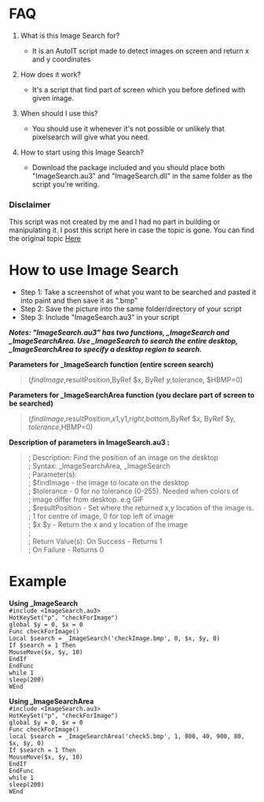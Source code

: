 # FAQ
1. What is this Image Search for?
   - It is an AutoIT script made to detect images on screen and return x and y coordinates

2. How does it work?
    - It's a script that find part of screen which you before defined with given image.
  
4. When should I use this?
    - You should use it whenever it's not possible or unlikely that pixelsearch will give what you need.
   
5. How to start using this Image Search?
    - Download the package included and you should place both "ImageSearch.au3" and "ImageSearch.dll" in the same folder as the script you're writing.


### Disclaimer
This script was not created by me and I had no part in building or manipulating it. I post this script here in case the topic is gone. You can find the original topic [Here](https://www.autoitscript.com/forum/topic/148005-imagesearch-usage-explanation/)

# How to use Image Search

- Step 1: 
  Take a screenshot of what you want to be searched and pasted it into paint and then save it as ".bmp"
- Step 2: 
  Save the picture into the same folder/directory of your script
- Step 3: 
  Include "ImageSearch.au3" in your script

***Notes: "ImageSearch.au3" has two functions, _ImageSearch and _ImageSearchArea. Use _ImageSearch to search the entire desktop, _ImageSearchArea to specify a desktop region to search.***

**Parameters for _ImageSearch function (entire screen search)**
> ($findImage,$resultPosition,ByRef $x, ByRef $y,$tolerance, $HBMP=0)

**Parameters for _ImageSearchArea function (you declare part of screen to be searched)**
> ($findImage,$resultPosition,$x1,$y1,$right,$bottom,ByRef $x, ByRef $y, $tolerance,$HBMP=0)

**Description of parameters in ImageSearch.au3 :**
> ; Description:   Find the position of an image on the desktop  
> ; Syntax:        _ImageSearchArea, _ImageSearch  
> ; Parameter(s):  
> ;                $findImage - the image to locate on the desktop  
> ;                $tolerance - 0 for no tolerance (0-255). Needed when colors of  
> ;                            image differ from desktop. e.g GIF  
> ;                $resultPosition - Set where the returned x,y location of the image is.  
> ;                                    1 for centre of image, 0 for top left of image  
> ;                $x $y - Return the x and y location of the image  
> ;  
> ; Return Value(s): On Success - Returns 1  
> ;                On Failure - Returns 0  

# Example
**Using _ImageSearch**  
`#include <ImageSearch.au3>`  
`HotKeySet("p", "checkForImage")`  
`global $y = 0, $x = 0`  
`Func checkForImage() `  
`Local $search = _ImageSearch('checkImage.bmp', 0, $x, $y, 0)`  
`If $search = 1 Then`  
`MouseMove($x, $y, 10)`  
`EndIf`  
`EndFunc`  
`while 1`  
`sleep(200)`  
`WEnd`  
  
**Using _ImageSearchArea**  
`#include <ImageSearch.au3>`  
`HotKeySet("p", "checkForImage")`  
`global $y = 0, $x = 0`  
`Func checkForImage()`  
`local $search = _ImageSearchArea('check5.bmp', 1, 800, 40, 900, 80, $x, $y, 0)`  
`If $search = 1 Then`  
`MouseMove($x, $y, 10)`  
`EndIf`  
`EndFunc`  
`while 1`  
`sleep(200)`  
`WEnd`  
